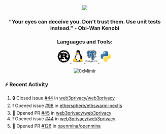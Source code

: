 <p align="center">
    <img src="https://github.com/0xMimir/0xMimir/blob/51bf3f06c7d04d019c1678a04a754d4bf04b8a8e/obi-wan.gif?raw=true" />
</p>

<h3 align="center">
    "Your eyes can deceive you. Don't trust them. Use unit tests instead." - Obi-Wan Kenobi
</h3>

<h3 align="center">Languages and Tools:</h3>

<p align="center">
   <a href="https://www.rust-lang.org" target="_blank" rel="noreferrer"> <img src="https://raw.githubusercontent.com/devicons/devicon/master/icons/rust/rust-plain.svg" alt="rust" width="40" height="40"/> </a>
   <a href="https://www.linux.org/" target="_blank" rel="noreferrer"> <img src="https://raw.githubusercontent.com/devicons/devicon/master/icons/linux/linux-original.svg" alt="linux" width="40" height="40"/> </a>
   <a href="https://www.postgresql.org" target="_blank" rel="noreferrer"> <img src="https://raw.githubusercontent.com/devicons/devicon/master/icons/postgresql/postgresql-original-wordmark.svg" alt="postgresql" width="40" height="40"/> </a> 
   <a href="https://www.python.org" target="_blank" rel="noreferrer"> <img src="https://raw.githubusercontent.com/devicons/devicon/master/icons/python/python-original.svg" alt="python" width="40" height="40"/> </a> 
</p>

<p align="center"><img  src="https://github-readme-stats.vercel.app/api?username=0xMimir&theme=transparent" alt="0xMimir" /></p>


### :zap: Recent Activity

<!--START_SECTION:activity-->
1. 🔒 Closed issue [#44](https://github.com/web3privacy/web3privacy/issues/44) in [web3privacy/web3privacy](https://github.com/web3privacy/web3privacy)
2. ❗ Opened issue [#98](https://github.com/ethersphere/ethswarm-nextjs/issues/98) in [ethersphere/ethswarm-nextjs](https://github.com/ethersphere/ethswarm-nextjs)
3. 💪 Opened PR [#45](https://github.com/web3privacy/web3privacy/pull/45) in [web3privacy/web3privacy](https://github.com/web3privacy/web3privacy)
4. ❗ Opened issue [#44](https://github.com/web3privacy/web3privacy/issues/44) in [web3privacy/web3privacy](https://github.com/web3privacy/web3privacy)
5. 💪 Opened PR [#126](https://github.com/openmina/openmina/pull/126) in [openmina/openmina](https://github.com/openmina/openmina)
<!--END_SECTION:activity-->